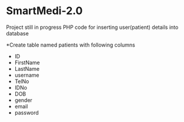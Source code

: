 # SmartMedi-2.0
Project still in progress
PHP code for inserting user(patient) details into database

*Create table named patients with following columns
- ID 
- FirstName
- LastName
- username
- TelNo
- IDNo
- DOB
- gender
- email
- password

